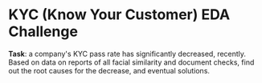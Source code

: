 # KYC (Know Your Customer) EDA Challenge
**Task**: a company's KYC pass rate has significantly decreased, recently. Based on data on reports of all facial similarity and document checks, find out the root causes for the decrease, and eventual solutions.
